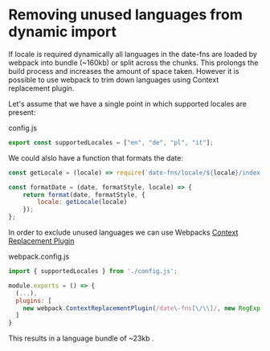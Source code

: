 # Removing unused languages from dynamic import

If locale is required dynamically all languages in the date-fns are loaded by webpack into bundle (~160kb) or split across the chunks. This prolongs the build process and increases the amount of space taken. However it is possible to use webpack to trim down languages using Context replacement plugin.

Let's assume that we have a single point in which supported locales are present:

config.js
```js
export const supportedLocales = ["en", "de", "pl", "it"];
```

We could alslo have a function that formats the date:
```js
const getLocale = (locale) => require(`date-fns/locale/${locale}/index.js`);

const formatDate = (date, formatStyle, locale) => {
    return format(date, formatStyle, {
        locale: getLocale(locale)
    });
};
```

In order to exclude unused languages we can use Webpacks [Context Replacement Plugin](https://webpack.js.org/plugins/context-replacement-plugin/)

webpack.config.js
```js
import { supportedLocales } from './config.js';

module.exports = () => {
  (...),
  plugins: [
    new webpack.ContextReplacementPlugin(/date\-fns[\/\\]/, new RegExp(`[/\\\\\](${supportedLocales.join('|')})[/\\\\\]`)),
  ]
}
```

This results in a language bundle of ~23kb .
